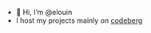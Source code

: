 - 👋 Hi, I’m @elouin
- I host my projects mainly on [codeberg](https://codeberg.org/Elouin)

<!---
elouin/elouin is a ✨ special ✨ repository because its `README.md` (this file) appears on your GitHub profile.
You can click the Preview link to take a look at your changes.
--->

